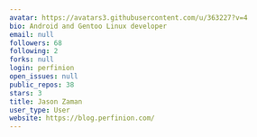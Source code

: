 ```yaml
---
avatar: https://avatars3.githubusercontent.com/u/363227?v=4
bio: Android and Gentoo Linux developer
email: null
followers: 68
following: 2
forks: null
login: perfinion
open_issues: null
public_repos: 38
stars: 3
title: Jason Zaman
user_type: User
website: https://blog.perfinion.com/
---
```

